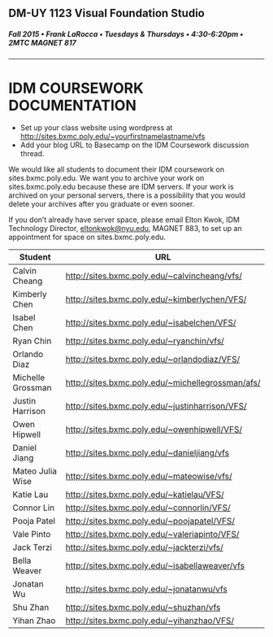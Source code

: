 ## DM-UY 1123 Visual Foundation Studio
##### Fall 2015 • Frank LaRocca • Tuesdays & Thursdays • 4:30-6:20pm • 2MTC MAGNET 817 
---

# IDM COURSEWORK DOCUMENTATION

* Set up your class website using wordpress at http://sites.bxmc.poly.edu/~yourfirstnamelastname/vfs
* Add your blog URL to Basecamp on the IDM Coursework discussion thread.

We would like all students to document their IDM coursework on sites.bxmc.poly.edu. We want you to archive your work on sites.bxmc.poly.edu because these are IDM servers. If your work is archived on your personal servers, there is a possibility that you would delete your archives after you graduate or even sooner.

If you don’t already have server space, please email Elton Kwok, IDM Technology Director, eltonkwok@nyu.edu, MAGNET 883, to set up an appointment for space on sites.bxmc.poly.edu.

Student | URL
--- | ---
Calvin Cheang | http://sites.bxmc.poly.edu/~calvincheang/vfs/
Kimberly Chen | http://sites.bxmc.poly.edu/~kimberlychen/VFS/
Isabel Chen | http://sites.bxmc.poly.edu/~isabelchen/VFS/
Ryan Chin | http://sites.bxmc.poly.edu/~ryanchin/vfs/
Orlando Diaz | http://sites.bxmc.poly.edu/~orlandodiaz/VFS/
Michelle Grossman | http://sites.bxmc.poly.edu/~michellegrossman/afs/
Justin Harrison | http://sites.bxmc.poly.edu/~justinharrison/VFS/
Owen Hipwell | http://sites.bxmc.poly.edu/~owenhipwell/VFS/
Daniel Jiang | http://sites.bxmc.poly.edu/~danieljiang/vfs
Mateo Julia Wise | http://sites.bxmc.poly.edu/~mateowise/vfs/
Katie Lau | http://sites.bxmc.poly.edu/~katielau/VFS/
Connor Lin | http://sites.bxmc.poly.edu/~connorlin/VFS/
Pooja Patel | http://sites.bxmc.poly.edu/~poojapatel/VFS/
Vale Pinto | http://sites.bxmc.poly.edu/~valeriapinto/VFS/
Jack Terzi | http://sites.bxmc.poly.edu/~jackterzi/vfs/
Bella Weaver | http://sites.bxmc.poly.edu/~isabellaweaver/vfs
Jonatan Wu | http://sites.bxmc.poly.edu/~jonatanwu/vfs
Shu Zhan | http://sites.bxmc.poly.edu/~shuzhan/vfs
Yihan Zhao | http://sites.bxmc.poly.edu/~yihanzhao/VFS/